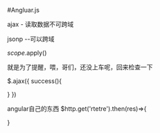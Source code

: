 #Angluar.js

ajax - 读取数据不可跨域

jsonp --可以跨域

$scope.$apply()

就是为了提醒，喂，哥们，还没上车呢，回来检查一下


$.ajax({
success(){

}
})

angular自己的东西
$http.get('rtetre').then(res)=>{

}